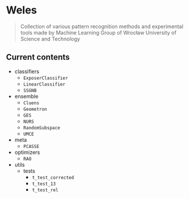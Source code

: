# Weles
> Collection of various pattern recognition methods and experimental tools made by Machine Learning Group of Wrocław University of Science and Technology

## Current contents

- classifiers
  - `ExposerClassifier`
  - `LinearClassifier`
  - `SSGNB`
- ensemble
  - `Cluens`
  - `Geometron`
  - `GES`
  - `NURS`
  - `RandomSubspace`
  - `UMCE`
- meta
  - `PCASSE`
- optimizers
  - `RAO`
- utils
  - tests
    - `t_test_corrected`
    - `t_test_13`
    - `t_test_rel`
